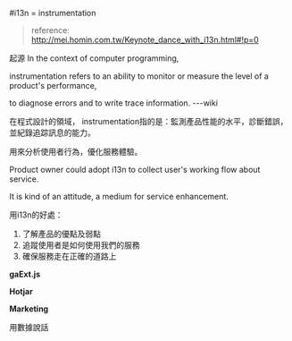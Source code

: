 #i13n = instrumentation
>reference: http://mei.homin.com.tw/Keynote_dance_with_i13n.html#!p=0

起源
In the context of computer programming, 

instrumentation refers to an ability to monitor or measure the level of a product's performance, 

to diagnose errors and to write trace information. ---wiki

在程式設計的領域， instrumentation指的是：監測產品性能的水平，診斷錯誤，並紀錄追踪訊息的能力。

用來分析使用者行為，優化服務體驗。

Product owner could adopt i13n to collect user's working flow about service.

It is kind of an attitude, a medium for service enhancement.

用i13n的好處：

 1. 了解產品的優點及弱點
 2. 追蹤使用者是如何使用我們的服務
 3. 確保服務走在正確的道路上


<b>gaExt.js</b>

<b>Hotjar</b>

<b>Marketing </b>

用數據說話
